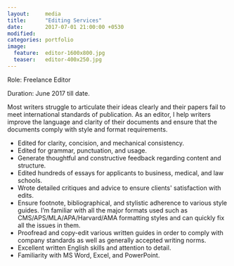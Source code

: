 ```yaml
---
layout:     media
title:      "Editing Services"
date:       2017-07-01 21:00:00 +0530
modified:   
categories: portfolio
image:
  feature:  editor-1600x800.jpg
  teaser:   editor-400x250.jpg
---
```

Role:     Freelance Editor

Duration: June 2017 till date.

Most writers struggle to articulate their ideas clearly and their papers fail to meet international standards of publication. As an editor, I help writers improve the language and clarity of their documents and ensure that the documents comply with style and format requirements.
* Edited for clarity, concision, and mechanical consistency.
* Edited for grammar, punctuation, and usage.
* Generate thoughtful and constructive feedback regarding content and structure.
* Edited hundreds of essays for applicants to business, medical, and law schools.
* Wrote detailed critiques and advice to ensure clients' satisfaction with edits.
* Ensure footnote, bibliographical, and stylistic adherence to various style guides. I’m familiar with all the major formats used such as CMS/APS/MLA/APA/Harvard/AMA formatting styles and can quickly fix all the issues in them.
* Proofread and copy-edit various written guides in order to comply with company standards as well as generally accepted writing norms.
* Excellent written English skills and attention to detail.
* Familiarity with MS Word, Excel, and PowerPoint.
